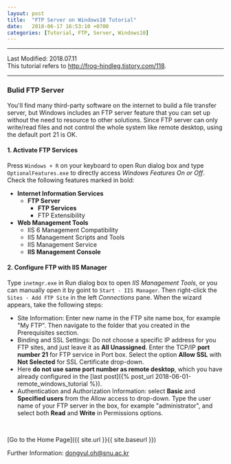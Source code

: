 ```yaml
---
layout: post
title:  "FTP Server on Windows10 Tutorial"
date:   2018-06-17 16:53:10 +0700
categories: [Tutorial, FTP, Server, Windows10]
---
```


---

Last Modified: 2018.07.11  
This tutorial refers to http://frog-hindleg.tistory.com/118.

---
### Bulid FTP Server 

You'll find many third-party software on the internet to build a file transfer server, but Windows includes an FTP server feature that you can set up without the need to resource to other solutions. Since FTP server can only write/read files and not control the whole system like remote desktop, using the default port 21 is OK.

#### 1. Activate FTP Services

Press `Windows + R` on your keyboard to open Run dialog box and type `OptionalFeatures.exe` to directly access *Windows Features On or Off*.  Check the following features marked in bold:

- **Internet Information Services**
    - **FTP Server**
        - **FTP Services**
        - FTP Extensibility
- **Web Management Tools**
    - IIS 6 Management Compatibility
    - IIS Management Scripts and Tools
    - IIS Management Service
    - **IIS Management Console**



#### 2. Configure FTP with IIS Manager  

Type `inetmgr.exe` in Run dialog box to open *IIS Management Tools*, or you can manually open it by goint to `Start - IIS Manager`.  Then right-click the `Sites - Add FTP Site` in the left *Connections* pane. When the wizard appears, take the following steps:

- Site Information: Enter new name in the FTP site name box, for example "My FTP". Then navigate to the folder that you created in the Prerequisites section.
- Binding and SSL Settings: Do not choose a specific IP address for you FTP sites, and just leave it as **All Unassigned**. Enter the TCP/IP **port number 21** for FTP service in Port box. Select the option **Allow SSL** with **Not Selected** for SSL Certificate drop-down. 
- Here **do not use same port number as remote desktop**, which you have already configured in the [last post]({% post_url 2018-06-01-remote_windows_tutorial %}).
- Authentication and Authorization Information: select **Basic** and **Specified users** from the Allow access to drop-down. Type the user name of your FTP server in the box, for example "administrator", and select both **Read** and **Write** in Permissions options.


<br/>

[Go to the Home Page]({{ site.url }}{{ site.baseurl }})

Further Information: <dongyul.oh@snu.ac.kr>

<br/>
